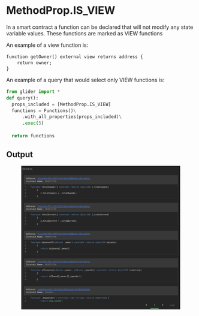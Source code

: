 # MethodProp.IS\_VIEW

In a smart contract a function can be declared that will not modify any state variable values. These functions are marked as VIEW functions

An example of a view function is:

```solidity
function getOwner() external view returns address {
	return owner;
}
```

An example of a query that would select only VIEW functions is:

```python
from glider import *
def query():
  props_included = [MethodProp.IS_VIEW]
  functions = Functions()\
      .with_all_properties(props_included)\
      .exec(5)

  return functions
```

## Output

<figure><img src="../../../.gitbook/assets/image (9) (1) (1).png" alt=""><figcaption></figcaption></figure>
